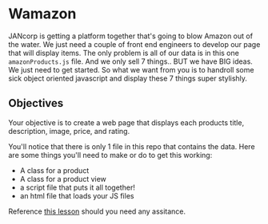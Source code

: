 # Wamazon

JANcorp is getting a platform together that's going to blow Amazon out of the water. We just need a couple of front end engineers to develop our page that will display items. The only problem is all of our data is in this one `amazonProducts.js` file. And we only sell 7 things.. BUT we have BIG ideas. We just need to get started. So what we want from you is to handroll some sick object oriented javascript and display these 7 things super stylishly.

## Objectives
Your objective is to create a web page that displays each products title, description, image, price, and rating.

You'll notice that there is only 1 file in this repo that contains the data. Here are some things you'll need to make or do to get this working:

- A class for a product
- A class for a product view
- a script file that puts it all together!
- an html file that loads your JS files

Reference [this lesson](https://github.com/ga-wdi-lessons/js-view-constructors) should you need any assitance.
